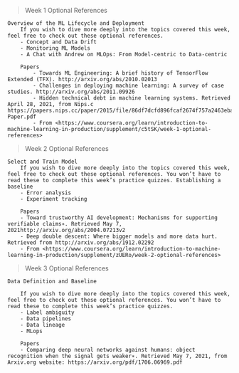 > Week 1 Optional References

    Overview of the ML Lifecycle and Deployment
    	If you wish to dive more deeply into the topics covered this week, feel free to check out these optional references.
    	- Concept and Data Drift
        - Monitoring ML Models
    	- A Chat with Andrew on MLOps: From Model-centric to Data-centric

        Papers
    	    - Towards ML Engineering: A brief history of TensorFlow Extended (TFX). http://arxiv.org/abs/2010.02013
    		- Challenges in deploying machine learning: A survey of case studies. http://arxiv.org/abs/2011.09926
    		- Hidden technical debt in machine learning systems. Retrieved April 28, 2021, from Nips.c https://papers.nips.cc/paper/2015/file/86df7dcfd896fcaf2674f757a2463eba-Paper.pdf
    		- From <https://www.coursera.org/learn/introduction-to-machine-learning-in-production/supplement/c5tSK/week-1-optional-references>

> Week 2 Optional References

    Select and Train Model
    	If you wish to dive more deeply into the topics covered this week, feel free to check out these optional references. You won’t have to read these to complete this week’s practice quizzes. Establishing a baseline
    	- Error analysis
    	- Experiment tracking

        Papers
        - Toward trustworthy AI development: Mechanisms for supporting verifiable claims∗. Retrieved May 7, 2021http://arxiv.org/abs/2004.07213v2
    	- Deep double descent: Where bigger models and more data hurt. Retrieved from http://arxiv.org/abs/1912.02292
    	- From <https://www.coursera.org/learn/introduction-to-machine-learning-in-production/supplement/zUERo/week-2-optional-references>

> Week 3 Optional References

    Data Definition and Baseline

        If you wish to dive more deeply into the topics covered this week, feel free to check out these optional references. You won’t have to read these to complete this week’s practice quizzes.
        - Label ambiguity
        - Data pipelines
        - Data lineage
        - MLops

        Papers
        - Comparing deep neural networks against humans: object recognition when the signal gets weaker∗. Retrieved May 7, 2021, from Arxiv.org website: https://arxiv.org/pdf/1706.06969.pdf
